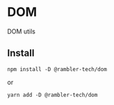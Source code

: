 # DOM

DOM utils

## Install

```
npm install -D @rambler-tech/dom
```

or

```
yarn add -D @rambler-tech/dom
```
